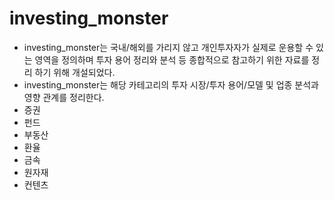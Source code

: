 # investing_monster
- investing_monster는 국내/해외를 가리지 않고 개인투자자가 실제로 운용할 수 있는 영역을 정의하며 투자 용어 정리와 분석 등 종합적으로 참고하기 위한 자료를 정리 하기 위해 개설되었다.
- investing_monster는 해당 카테고리의 투자 시장/투자 용어/모델 및 업종 분석과 영향 관계를 정리한다.
- 증권
- 펀드
- 부동산
- 환율
- 금속
- 원자재
- 컨텐츠 
